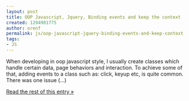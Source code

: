```yaml
---
layout: post
title: OOP Javascript, Jquery, Binding events and keep the context
created: 1294901775
author: orenf
permalink: js/oop-javascript-jquery-binding-events-and-keep-context
tags:
- JS
---
```

When developing in oop javascript style, I usually create classes which handle certain data, page behaviors and interaction. To achieve some of that, adding events to a class such as: click, keyup etc, is quite common. There was one issue (…)</p><p><a href="http://orizens.com/wp/topics/oop-javascript-jquery-binding-events-and-keep-the-contex/">Read the rest of this entry »</a></p>
